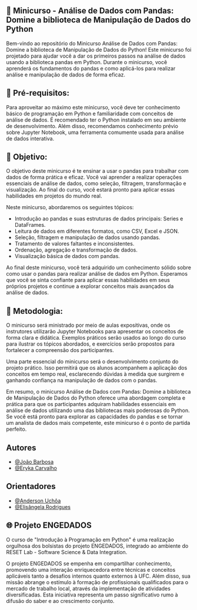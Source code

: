 ## 🐼 Minicurso - Análise de Dados com Pandas: Domine a biblioteca de Manipulação de Dados do Python

Bem-vindo ao repositório do Minicurso Análise de Dados com Pandas: Domine a biblioteca de Manipulação de Dados do Python! Este minicurso foi projetado para ajudar você a dar os primeiros passos na análise de dados usando a biblioteca pandas em Python. Durante o minicurso, você aprenderá os fundamentos do pandas e como aplicá-los para realizar análise e manipulação de dados de forma eficaz.

## 📝 Pré-requisitos:
Para aproveitar ao máximo este minicurso, você deve ter conhecimento básico de programação em Python e familiaridade com conceitos de análise de dados. É recomendado ter o Python instalado em seu ambiente de desenvolvimento. Além disso, recomendamos conhecimento prévio sobre Jupyter Notebook, uma ferramenta comumente usada para análise de dados interativa.

## 🚀 Objetivo:
O objetivo deste minicurso é te ensinar a usar o pandas para trabalhar com dados de forma prática e eficaz. Você vai aprender a realizar operações essenciais de análise de dados, como seleção, filtragem, transformação e visualização. Ao final do curso, você estará pronto para aplicar essas habilidades em projetos do mundo real.

Neste minicurso, abordaremos os seguintes tópicos:

- Introdução ao pandas e suas estruturas de dados principais: Series e DataFrames.
- Leitura de dados em diferentes formatos, como CSV, Excel e JSON.
- Seleção, filtragem e manipulação de dados usando pandas.
- Tratamento de valores faltantes e inconsistentes.
- Ordenação, agregação e transformação de dados.
- Visualização básica de dados com pandas.

Ao final deste minicurso, você terá adquirido um conhecimento sólido sobre como usar o pandas para realizar análise de dados em Python. Esperamos que você se sinta confiante para aplicar essas habilidades em seus próprios projetos e continue a explorar conceitos mais avançados da análise de dados.

## 📃 Metodologia:

O minicurso será ministrado por meio de aulas expositivas, onde os instrutores utilizarão Jupyter Notebooks para apresentar os conceitos de forma clara e didática. Exemplos práticos serão usados ao longo do curso para ilustrar os tópicos abordados, e exercícios serão propostos para fortalecer a compreensão dos participantes.

Uma parte essencial do minicurso será o desenvolvimento conjunto do projeto prático. Isso permitirá que os alunos acompanhem a aplicação dos conceitos em tempo real, esclarecendo dúvidas à medida que surgirem e ganhando confiança na manipulação de dados com o pandas.

Em resumo, o minicurso Análise de Dados com Pandas: Domine a biblioteca de Manipulação de Dados do Python oferece uma abordagem completa e prática para que os participantes adquiram habilidades essenciais em análise de dados utilizando uma das bibliotecas mais poderosas do Python. Se você está pronto para explorar as capacidades do pandas e se tornar um analista de dados mais competente, este minicurso é o ponto de partida perfeito.

## Autores

- [@João Barbosa](https://www.linkedin.com/in/joaodavi-ufc/)
- [@Eryka Carvalho](http://www.linkedin.com/in/eryka-carvalho-190a38237)

## Orientadores

- [@Anderson Uchôa](https://www.linkedin.com/in/andersongnuchoa/)
- [@Elisângela Rodrigues](https://www.linkedin.com/in/elis%C3%A2ngela-rodrigues-13a889190/)

## 🌐 Projeto ENGEDADOS 

O curso de "Introdução à Programação em Python" é uma realização orgulhosa dos bolsistas do projeto ENGEDADOS, integrado ao ambiente do RESET Lab - Software Science & Data Integration. 

O projeto ENGEDADOS se empenha em compartilhar conhecimento, promovendo uma interação enriquecedora entre técnicas e conceitos aplicáveis tanto a desafios internos quanto externos à UFC. Além disso, sua missão abrange o estímulo à formação de profissionais qualificados para o mercado de trabalho local, através da implementação de atividades diversificadas. Esta iniciativa representa um passo significativo rumo à difusão do saber e ao crescimento conjunto.

